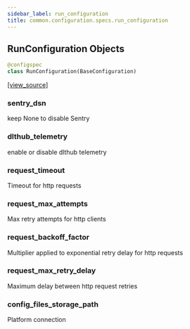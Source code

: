 ```yaml
---
sidebar_label: run_configuration
title: common.configuration.specs.run_configuration
---
```


## RunConfiguration Objects

```python
@configspec
class RunConfiguration(BaseConfiguration)
```

[[view_source]](https://github.com/dlt-hub/dlt/blob/e9c9ecfa8a644fdb516dd74aabca3bf75bafb154/dlt/common/configuration/specs/run_configuration.py#L13)

### sentry\_dsn

keep None to disable Sentry

### dlthub\_telemetry

enable or disable dlthub telemetry

### request\_timeout

Timeout for http requests

### request\_max\_attempts

Max retry attempts for http clients

### request\_backoff\_factor

Multiplier applied to exponential retry delay for http requests

### request\_max\_retry\_delay

Maximum delay between http request retries

### config\_files\_storage\_path

Platform connection

